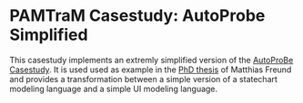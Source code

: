 # PAMTraM Casestudy: AutoProbe Simplified

This casestudy implements an extremly simplified version of the [AutoProBe Casestudy](../de.mfreund.pamtram.casestudies.autoprobe/README.md). It is used used as example in the [PhD thesis](http://nbn-resolving.de/urn:nbn:de:bsz:14-qucosa-229173) of Matthias Freund and provides a transformation between a simple version of a statechart modeling language and a simple UI modeling language.
